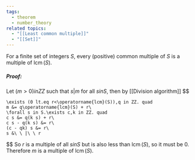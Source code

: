 ```yaml
---
tags:
  - theorem
  - number_theory
related topics:
  - "[[Least common multiple]]"
  - "[[Set]]"
---
```

For a finite set of integers $S$, every (positive) common multiple of $S$ is a multiple of $\operatorname{lcm}(S)$.
##### Proof:
Let $(m>0) in  ZZ$ such that $s | m$ for all $s in S$, then by [[Division algorithm]]
$$

	\exists (0 lt.eq r<\operatorname{lcm}(S)),q in ZZ. quad 
	m &= q\operatorname{lcm}(S) + r\
	\forall s in S.\exists c,k in ZZ. quad
	c s &= q(k s) + r\
	c s - q(k s) &= r\
	(c - qk) s &= r\
	s &\ \ |\ \ r

$$
So $r$ is a multiple of all $s in S$ but is also less than $\operatorname{lcm}(S)$, so it must be $0$. Therefore $m$ is a multiple of $\operatorname{lcm}(S)$.